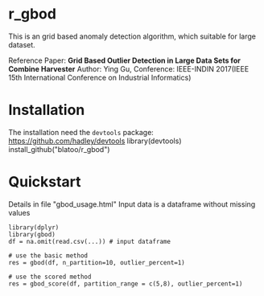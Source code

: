 # r_gbod
This is an grid based anomaly detection algorithm, which suitable for large dataset.

Reference Paper: 
**Grid Based Outlier Detection in Large Data Sets for Combine Harvester**
Author: Ying Gu, 
Conference: IEEE-INDIN 2017(IEEE 15th International Conference on Industrial Informatics)

# Installation
The installation need the `devtools` package: https://github.com/hadley/devtools
    library(devtools)
    install_github("blatoo/r_gbod")
    
# Quickstart
Details in file "gbod_usage.html"
Input data is a dataframe without missing values

    library(dplyr)
    library(gbod)
    df = na.omit(read.csv(...)) # input dataframe
    
    # use the basic method
    res = gbod(df, n_partition=10, outlier_percent=1)
        
    # use the scored method
    res = gbod_score(df, partition_range = c(5,8), outlier_percent=1)
